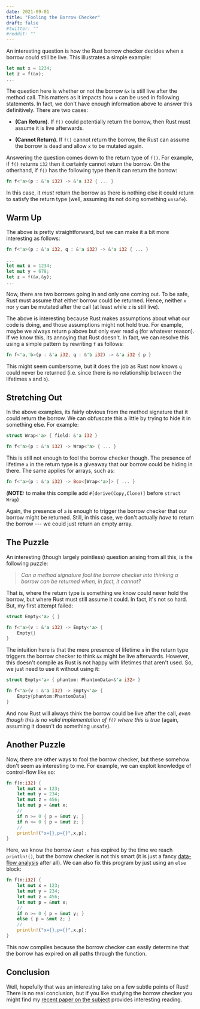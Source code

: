 ```yaml
---
date: 2021-09-01
title: "Fooling the Borrow Checker"
draft: false
#twitter: ""
#reddit: ""
---
```


An interesting question is how the Rust borrow checker decides when a
borrow could still be live.  This illustrates a simple example:

```Rust
let mut x = 1234;
let z = f(&x);
...
```

The question here is whether or not the borrow `&x` is still live
after the method call.  This matters as it impacts how `x` can be used
in following statements.  In fact, we don't have enough information
above to answer this definitively.  There are two cases:

   * **(Can Return)**.  If `f()` could potentially return the borrow,
       then Rust must assume it is live afterwards.
   
   * **(Cannot Return)**.  If `f()` cannot return the borrow, the Rust
       can assume the borrow is dead and allow `x` to be mutated
       again.

Answering the question comes down to the return type of `f()`.  For
example, if `f()` returns `i32` then it certainly cannot return the
borrow.  On the otherhand, if `f()` has the following type then it can
return the borrow:

```Rust
fn f<'a>(p : &'a i32) -> &'a i32 { ... }
```

In this case, it _must_ return the borrow as there is nothing else it
could return to satisfy the return type (well, assuming its not doing something `unsafe`).

## Warm Up

The above is pretty straightforward, but we can make it a bit more
interesting as follows:

```Rust
fn f<'a>(p : &'a i32, q : &'a i32) -> &'a i32 { ... }

...
let mut x = 1234;
let mut y = 678;
let z = f(&x,&y);
...
```

Now, there are two borrows going in and only one coming out.  To be
safe, Rust must assume that either borrow could be returned.  Hence,
neither `x` nor `y` can be mutated after the call (at least while `z`
is still live).

The above is interesting because Rust makes assumptions about what our
code is doing, and those assumptions might not hold true.  For
example, maybe we always return `p` above but only ever read `q` (for
whatever reason).  If we know this, its annoying that Rust doesn't.
In fact, we can resolve this using a simple pattern by rewriting `f`
as follows:

```Rust
fn f<'a,'b>(p : &'a i32, q : &'b i32) -> &'a i32 { p }
```

This might seem cumbersome, but it does the job as Rust now knows `q`
could never be returned (i.e. since there is no relationship between
the lifetimes `a` and `b`).

## Stretching Out

In the above examples, its fairly obvious from the method signature
that it could return the borrow.  We can obfuscate this a little by
trying to hide it in something else.  For example:

```Rust
struct Wrap<'a> { field: &'a i32 }

fn f<'a>(p : &'a i32) -> Wrap<'a> { ... }
```

This is still not enough to fool the borrow checker though.  The
presence of lifetime `a` in the return type is a giveaway that our
borrow could be hiding in there.  The same applies for arrays, such
as:


```Rust
fn f<'a>(p : &'a i32) -> Box<[Wrap<'a>]> { ... }
```

(**NOTE:** to make this compile add `#[derive(Copy,Clone)]` before
`struct Wrap`)

Again, the presence of `a` is enough to trigger the borrow checker
that our borrow might be returned.  Still, in this case, we don't
actually _have_ to return the borrow --- we could just return an empty
array.

## The Puzzle

An interesting (though largely pointless) question arising from all
this, is the following puzzle:

> _Can a method signature fool the borrow checker into thinking a
> borrow can be returned when, in fact, it cannot?_

That is, where the return type is something we know could never hold
the borrow, but where Rust must still assume it could.  In fact, it's
not so hard.  But, my first attempt failed:

```Rust
struct Empty<'a> { }

fn f<'a>(v : &'a i32) -> Empty<'a> {
    Empty{}
}
```

The intuition here is that the mere presence of lifetime `a` in the
return type triggers the borrow checker to think `&x` might be live
afterwards.  However, this doesn't compile as Rust is not happy with
lifetimes that aren't used.  So, we just need to use it without using
it:

```Rust
struct Empty<'a> { phantom: PhantomData<&'a i32> }

fn f<'a>(v : &'a i32) -> Empty<'a> {
    Empty{phantom:PhantomData}
}
```

And now Rust will always think the borrow could be live after the
call, _even though this is no valid implementation of `f()` where this
is true_ (again, assuming it doesn't do something `unsafe`).

## Another Puzzle

Now, there are other ways to fool the borrow checker, but these
somehow don't seem as interesting to me.  For example, we can exploit
knowledge of control-flow like so:

```Rust
fn f(n:i32) {
    let mut x = 123;
    let mut y = 234;
    let mut z = 456;
    let mut p = &mut x;
    //
    if n >= 0 { p = &mut y; } 
    if n <= 0 { p = &mut z; } 
    //
    println!("x={},p={}",x,p);
}
```

Here, we know the borrow `&mut x` has expired by the time we reach
`println!()`, but the borrow checker is not this smart (it is just a
fancy [data-flow
analysis](https://en.wikipedia.org/wiki/Data-flow_analysis) after
all).  We can also fix this program by just using an `else` block:

```Rust
fn f(n:i32) {
    let mut x = 123;
    let mut y = 234;
    let mut z = 456;
    let mut p = &mut x;
    //
    if n >= 0 { p = &mut y; } 
    else { p = &mut z; } 
    //
    println!("x={},p={}",x,p);
}
```

This now compiles because the borrow checker can easily determine that
the borrow has expired on all paths through the function.

## Conclusion

Well, hopefully that was an interesting take on a few subtle points of
Rust!  There is no real conclusion, but if you like studying the
borrow checker you might find my [recent paper on the
subject](https://whileydave.com/publications/pea21_toplas/) provides
interesting reading.

